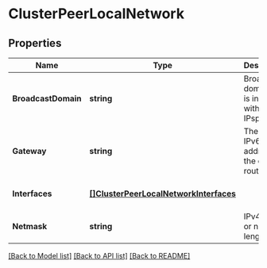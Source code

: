 # ClusterPeerLocalNetwork

## Properties
Name | Type | Description | Notes
------------ | ------------- | ------------- | -------------
**BroadcastDomain** | **string** | Broadcast domain that is in use within the IPspace. | [optional] [default to null]
**Gateway** | **string** | The IPv4 or IPv6 address of the default router. | [optional] [default to null]
**Interfaces** | [**[]ClusterPeerLocalNetworkInterfaces**](cluster_peer_local_network_interfaces.md) |  | [optional] [default to null]
**Netmask** | **string** | IPv4 mask or netmask length. | [optional] [default to null]

[[Back to Model list]](../README.md#documentation-for-models) [[Back to API list]](../README.md#documentation-for-api-endpoints) [[Back to README]](../README.md)


